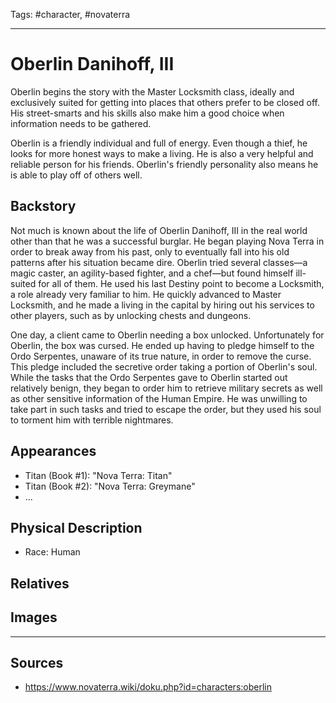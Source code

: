 Tags: #character, #novaterra

---
# Oberlin Danihoff, III

Oberlin begins the story with the Master Locksmith class, ideally and exclusively suited for getting into places that others prefer to be closed off. His street-smarts and his skills also make him a good choice when information needs to be gathered.

Oberlin is a friendly individual and full of energy. Even though a thief, he looks for more honest ways to make a living. He is also a very helpful and reliable person for his friends. Oberlin's friendly personality also means he is able to play off of others well.

## Backstory

Not much is known about the life of Oberlin Danihoff, III in the real world other than that he was a successful burglar. He began playing Nova Terra in order to break away from his past, only to eventually fall into his old patterns after his situation became dire. Oberlin tried several classes—a magic caster, an agility-based fighter, and a chef—but found himself ill-suited for all of them. He used his last Destiny point to become a Locksmith, a role already very familiar to him. He quickly advanced to Master Locksmith, and he made a living in the capital by hiring out his services to other players, such as by unlocking chests and dungeons.

One day, a client came to Oberlin needing a box unlocked. Unfortunately for Oberlin, the box was cursed. He ended up having to pledge himself to the Ordo Serpentes, unaware of its true nature, in order to remove the curse. This pledge included the secretive order taking a portion of Oberlin's soul. While the tasks that the Ordo Serpentes gave to Oberlin started out relatively benign, they began to order him to retrieve military secrets as well as other sensitive information of the Human Empire. He was unwilling to take part in such tasks and tried to escape the order, but they used his soul to torment him with terrible nightmares.

## Appearances

- Titan (Book #1): "Nova Terra: Titan"
- Titan (Book #2): "Nova Terra: Greymane"
- ...

## Physical Description

- Race: Human

## Relatives

## Images

---
## Sources
- https://www.novaterra.wiki/doku.php?id=characters:oberlin